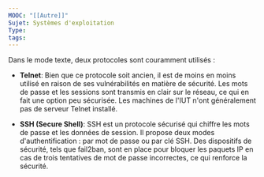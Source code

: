 ```yaml
---
MOOC: "[[Autre]]"
Sujet: Systèmes d'exploitation
Type: 
tags:
---
```

Dans le mode texte, deux protocoles sont couramment utilisés :

- **Telnet**: Bien que ce protocole soit ancien, il est de moins en moins utilisé en raison de ses vulnérabilités en matière de sécurité. Les mots de passe et les sessions sont transmis en clair sur le réseau, ce qui en fait une option peu sécurisée. Les machines de l'IUT n'ont généralement pas de serveur Telnet installé.
    
- **SSH (Secure Shell)**: SSH est un protocole sécurisé qui chiffre les mots de passe et les données de session. Il propose deux modes d'authentification : par mot de passe ou par clé SSH. Des dispositifs de sécurité, tels que fail2ban, sont en place pour bloquer les paquets IP en cas de trois tentatives de mot de passe incorrectes, ce qui renforce la sécurité.
